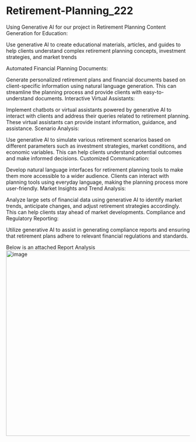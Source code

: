 # Retirement-Planning_222

Using Generative AI for our project in Retirement Planning
Content Generation for Education:

Use generative AI to create educational materials, articles, and guides to help clients understand complex retirement planning concepts, investment strategies, and market trends

Automated Financial Planning Documents:

Generate personalized retirement plans and financial documents based on client-specific information using natural language generation. This can streamline the planning process and provide clients with easy-to-understand documents.
Interactive Virtual Assistants:

Implement chatbots or virtual assistants powered by generative AI to interact with clients and address their queries related to retirement planning. These virtual assistants can provide instant information, guidance, and assistance.
Scenario Analysis:

Use generative AI to simulate various retirement scenarios based on different parameters such as investment strategies, market conditions, and economic variables. This can help clients understand potential outcomes and make informed decisions.
Customized Communication:


Develop natural language interfaces for retirement planning tools to make them more accessible to a wider audience. Clients can interact with planning tools using everyday language, making the planning process more user-friendly.
Market Insights and Trend Analysis:

Analyze large sets of financial data using generative AI to identify market trends, anticipate changes, and adjust retirement strategies accordingly. This can help clients stay ahead of market developments.
Compliance and Regulatory Reporting:

Utilize generative AI to assist in generating compliance reports and ensuring that retirement plans adhere to relevant financial regulations and standards.

Below is an attached Report Analysis 
<img width="507" alt="image" src="https://github.com/Shaili773/Retirement-Planning_222/assets/71250299/bae51cb0-3bc0-44f8-9bf8-87d72ef71866">



